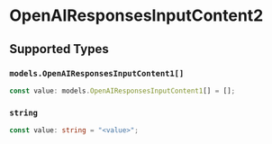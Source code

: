 # OpenAIResponsesInputContent2


## Supported Types

### `models.OpenAIResponsesInputContent1[]`

```typescript
const value: models.OpenAIResponsesInputContent1[] = [];
```

### `string`

```typescript
const value: string = "<value>";
```

